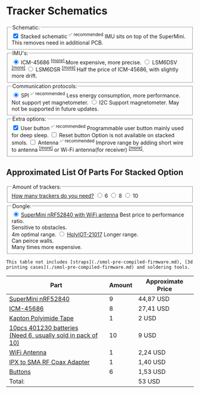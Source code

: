 # Tracker Schematics

<form id="schematicForm">
  <fieldset>
    <legend>Schematic:</legend>
    <label>
      <input type="checkbox" name="isStacked" checked="checked" /> Stacked schematic
      <sup>✅ recommended</sup>
      <span>
        IMU sits on top of the SuperMini. This removes need in additional PCB.
      </span>
    </label>
  </fieldset>
  <fieldset>
    <legend>IMU's:</legend>
    <label>
      <input type="radio" name="IMU" value="ICM-45686" checked="checked" />
      ICM-45686
      <sup>
        <a href="../imu-comparison.md#icm-45686" target="_blank">[more] </a>
      </sup>
      <span>More expensive, more precise.</span>
    </label>
    <label>
      <input type="radio" name="IMU" value="LSM6DSV" /> LSM6DSV
      <sup>
        <a href="../imu-comparison.md#lsm6dsv" target="_blank">[more]</a>
      </sup>
    </label>
    <label>
      <input type="radio" name="IMU" value="LSM6DSR" /> LSM6DSR
      <sup>
        <a href="../imu-comparison.md#lsm6dsr" target="_blank">[more]</a>
      </sup>
      <span>Half the price of ICM-45686, with slightly more drift.</span>
    </label>
  </fieldset>
  <fieldset>
    <legend>Communication protocols:</legend>
    <label>
      <input type="radio" name="Protocol" value="SPI" checked="checked" /> SPI
      <sup>✅ recommended</sup>
      <span>
        Less energy consumption, more performance. Not support yet magnetometer.
      </span>
    </label>
    <label>
      <input type="radio" name="Protocol" value="I2C" /> I2C
      <span>Support magnetometer. May not be supported in future updates.</span>
    </label>
  </fieldset>
  <fieldset>
    <legend>Extra options:</legend>
    <label>
      <input type="checkbox" name="HasUserButton" checked="checked" /> User button
      <sup>✅ recommended</sup>
      <span>
        Programmable user button mainly used for deep sleep.
      </span>
    </label>
    <label>
      <input type="checkbox" name="hasResetButton" /> Reset button
      <span>Option is not available on stacked smols.</span>
    </label>
    <label>
      <input type="checkbox" name="hasAntenna" /> Antenna
      <sup>✅ recommended</sup>
      <span>
        Improve range by adding short wire to antenna
        <sup><a href="./smol-hardware.md#option-2-wire-antenna-mod" target="_blank">[more]</a></sup>
        or Wi-Fi antenna(for receiver)
        <sup><a href="./smol-hardware.md#option-3-wi-fi-antenna-mod" target="_blank">[more]</a></sup>.
      </span>
    </label>
  </fieldset>
</form>

<div
  id="schema-canvas"
  class="chip"
  style="position: relative; width: 100%"
></div>


## Approximated List Of Parts For Stacked Option

  <fieldset>
    <legend>Amount of trackers:</legend>
    <a href="#">How many trackers do you need?</a>
    <label>
      <input type="radio" name="Protocol" value="SPI" checked="checked" /> 6
    </label>
    <label>
      <input type="radio" name="Protocol" value="I2C" /> 8
    </label>
    <label>
      <input type="radio" name="Protocol" value="I2C" /> 10
    </label>
  </fieldset>
  <fieldset>
    <legend>Dongle:</legend>
    <label>
      <input type="radio" name="Protocol" value="SPI" checked="checked" /> <a href="#">SuperMini nRF52840 with WiFi antenna</a>
      <span>Best price to performance ratio. <br/>Sensitive to obstacles.<br/>4m optimal range.</span>
    </label>
    <label>
      <input type="radio" name="Protocol" value="I2C" /> <a href="#">HolyIOT-21017</a>
      <span>Longer range.<br/>Can peirce walls.<br/>Many times more expensive.</span>
    </label>
  </fieldset>

```admonish warning
This table not includes [straps](./smol-pre-compiled-firmware.md), [3d printing cases](./smol-pre-compiled-firmware.md) and soldering tools.
```

<table>
  <thead>
    <tr>
      <th>Part</th>
      <th>Amount</th>
      <th>Approximate Price</th>
    </tr>
  </thead>
  <tbody>
<div id="shopping-list-table-container" class="table-wrapper"></div>
    <tr>
      <td>
        <span id="SuperMini">
          <a href="#">SuperMini nRF52840</a>
        </span>
      </td>
      <td>
        9
      </td>
      <td>
        44,87 USD
      </td>
    </tr>
    <tr>
      <td>
        <span id="SuperMini">
          <a href="#">ICM-45686</a>
        </span>
      </td>
      <td>
        8
      </td>
      <td>
        27,41 USD
      </td>
    </tr>
    <tr>
      <td>
        <span id="SuperMini">
          <a href="#">Kapton Polyimide Tape</a>
        </span>
      </td>
      <td>
        1
      </td>
      <td>
        2 USD
      </td>
    </tr>
      <td>
        <span id="SuperMini">
          <a href="#">10pcs 401230 batteries<br/>(Need 6, usually sold in pack of 10)</a>
        </span>
      </td>
      <td>
        10
      </td>
      <td>
        9 USD
      </td>
    </tr>
    </tr>
      <td>
        <span id="SuperMini">
          <a href="#">WiFi Antenna</a>
        </span>
      </td>
      <td>
        1
      </td>
      <td>
        2,24 USD
      </td>
    </tr>
    </tr>
      <td>
        <span id="SuperMini">
          <a href="#">IPX to SMA RF Coax Adapter</a>
        </span>
      </td>
      <td>
        1
      </td>
      <td>
        1,40 USD
      </td>
    </tr>
    </tr>
      <td>
        <span id="SuperMini">
          <a href="#">Buttons</a>
        </span>
      </td>
      <td>
        6
      </td>
      <td>
        1,53 USD
      </td>
    </tr>
    </tr>
      <td>
        Total:
      </td>
      <td></td>
      <td>
        53 USD
      </td>
    </tr>
  </tbody>
</table>



</form>


<link rel="stylesheet" href="smol-slimes.css">
<link rel="stylesheet" href="assets/css/smol-schematics.css">
<script src="assets/js/smol-schematics.js"></script>